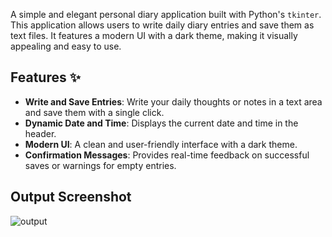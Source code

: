 A simple and elegant personal diary application built with Python's `tkinter`. This application allows users to write daily diary entries and save them as text files. It features a modern UI with a dark theme, making it visually appealing and easy to use.

## Features ✨
- **Write and Save Entries**: Write your daily thoughts or notes in a text area and save them with a single click.
- **Dynamic Date and Time**: Displays the current date and time in the header.
- **Modern UI**: A clean and user-friendly interface with a dark theme.
- **Confirmation Messages**: Provides real-time feedback on successful saves or warnings for empty entries.

## Output Screenshot

![output](https://github.com/user-attachments/assets/7c4bf07f-7858-45f3-8a6d-568aecccbf1c)
